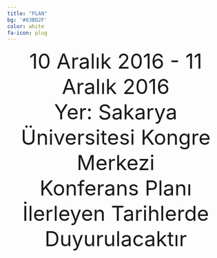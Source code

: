```yaml
---
title: "PLAN"
bg: '#63BD2F'
color: white
fa-icon: plug
---
```


<center><font size="60">10 Aralık 2016 - 11 Aralık 2016</font></center>
<center><font size="60">Yer: Sakarya Üniversitesi Kongre Merkezi</font></center>
<center><font size="60">Konferans Planı İlerleyen Tarihlerde Duyurulacaktır</font></center>






